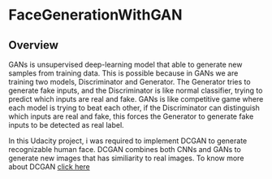 # FaceGenerationWithGAN

## Overview 
GANs is unsupervised deep-learning model that able to generate new samples from training data. This is possible because in GANs we are training two models, Discriminator and Generator. The Generator tries to generate fake inputs, and the Discriminator is like normal classifier, trying to predict which inputs are real and fake. GANs is like competitive game where each model is trying to beat each other, if the Discriminator can distinguish which inputs are real and fake, this forces the Generator to generate fake inputs to be detected as real label.

In this Udacity project, i was required to implement DCGAN to generate recognizable human face. DCGAN combines both CNNs and GANs to generate new images that has similiarity to real images. To know more about DCGAN <a href=https://arxiv.org/pdf/1511.06434.pdf>click here</a> 
